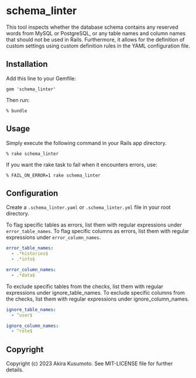 # schema_linter

This tool inspects whether the database schema contains any reserved words from MySQL or PostgreSQL, or any table names and column names that should not be used in Rails. Furthermore, 
it allows for the definition of custom settings using custom definition rules in the YAML configuration file.

## Installation

Add this line to your Gemfile:
```
gem 'schema_linter'
```

Then run:
```
% bundle
```

## Usage

Simply execute the following command in your Rails app directory.

```
% rake schema_linter
```

If you want the rake task to fail when it encounters errors, use:

```
% FAIL_ON_ERROR=1 rake schema_linter
```

## Configuration

Create a `.schema_linter.yaml` or `.schema_linter.yml` file in your root directory.

To flag specific tables as errors, list them with regular expressions under `error_table_names`.
To flag specific columns as errors, list them with regular expressions under `error_column_names`.

```yaml
error_table_names:
  - .*histories$
  - .*info$

error_column_names:
  - .*data$
```

To exclude specific tables from the checks, list them with regular expressions under ignore_table_names.
To exclude specific columns from the checks, list them with regular expressions under ignore_column_names.

```yaml
ignore_table_names:
  - ^user$

ignore_column_names:
  - ^role$
```

## Copyright

Copyright (c) 2023 Akira Kusumoto. See MIT-LICENSE file for further details.
